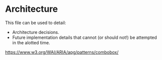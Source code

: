 # Architecture

This file can be used to detail:

* Architecture decisions.
* Future implementation details that cannot (or should not!) be attempted in the alotted time.

https://www.w3.org/WAI/ARIA/apg/patterns/combobox/